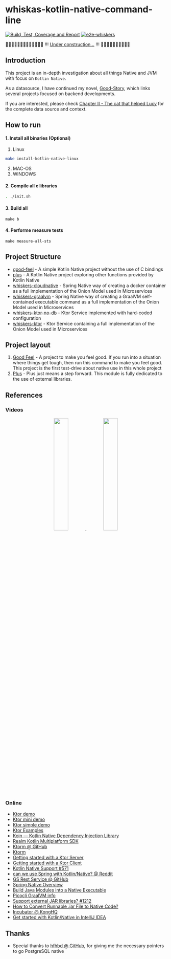 # whiskas-kotlin-native-command-line


[![Build, Test, Coverage and Report](https://github.com/jesperancinha/whiskers-kotlin-native/actions/workflows/whiskers.yml/badge.svg)](https://github.com/jesperancinha/whiskers-kotlin-native/actions/workflows/whiskers.yml)
[![e2e-whiskers](https://github.com/jesperancinha/whiskers-kotlin-native/actions/workflows/whiskers-e2e.yml/badge.svg)](https://github.com/jesperancinha/whiskers-kotlin-native/actions/workflows/whiskers-e2e.yml)

🚧🚧🚧🚧🚧🚧🚧🚧🚧🚧🚧🚧🚧 !!! [Under construction...](https://github.com/jesperancinha/project-signer/blob/master/project-signer-templates/UnderConstruction.md) !!! 🚧🚧🚧🚧🚧🚧🚧🚧🚧🚧

## Introduction

This project is an in-depth investigation about all things Native and JVM with focus on `Kotlin Native`.

As a datasource, I have continued my novel, [Good-Story](https://github.com/jesperancinha/good-story/blob/main/docs/good.story/GoodStory.md), which links several projects focused on backend developments.

If you are interested, please check [Chapter II - The cat that helped Lucy](./docs/good.story/good.story.chapter.2.md) for the complete data source and context.

## How to run

#### 1. Install all binaries (Optional)

1. Linux

```bash
make install-kotlin-native-linux
```

2. MAC-OS
3. WINDOWS

#### 2. Compile all c libraries

```bash
. ./init.sh
```

#### 3. Build all

```shell
make b
```

#### 4. Performe measure tests

```shell
make measure-all-sts
```

## Project Structure

- [good-feel](./good-feel) - A simple Kotlin Native project without the use of C bindings
- [plus](./plus) - A Kotlin Native project exploring other functions provided by Kotlin Native
- [whiskers-cloudnative](./whiskers-cloudnative) - Spring Native way of creating a docker container as a full implementation of the Onion Model used in Microservices
- [whiskers-graalvm](./whiskers-graalvm) - Spring Native way of creating a GraalVM self-contained executable command as a full implementation of the Onion Model used in Microservices
- [whiskers-ktor-no-db](./whiskers-ktor-no-db) - Ktor Service implemented with hard-coded configuration
- [whiskers-ktor](./whiskers-ktor) - Ktor Service containing a full implementation of the Onion Model used in Microservices

## Project layout

1. [Good Feel](./good-feel) -  A project to make you feel good. If you run into a situation where things get tough, then run this command to make you feel good. This project is the first test-drive about native use in this whole project
2. [Plus](./plus) - Plus just means a step forward. This module is fully dedicated to the use of external libraries.

## References

### Videos

<div align="center">
      <a title="Ktor From the Ground Up" href="https://www.youtube.com/watch?v=WlvK6zYo8Sw">
     <img 
          src="https://img.youtube.com/vi/WlvK6zYo8Sw/0.jpg" 
          style="width:30%;">
      </a>
      <a title="Applied Event Streaming With Apache Kafka, Kotlin, and Ktor" href="https://www.youtube.com/watch?v=6qxkawU0qKA">
     <img 
          src="https://img.youtube.com/vi/6qxkawU0qKA/0.jpg" 
          style="width:30%;">
      </a>
</div>

### Online
- [Ktor demo](https://github.com/antonarhipov/ktor-demo)
- [Ktor mini demo](https://github.com/antonarhipov/ktor-mini-demo)
- [Ktor simple demo](https://github.com/antonarhipov/ktor-simple-demo)
- [Ktor Examples](https://github.com/ktorio/ktor-samples)
- [Koin — Kotlin Native Dependency Injection Library](https://medium.com/android-dev-hacks/koin-kotlin-native-dependency-injection-library-f1daddc1ef99)
- [Realm Kotlin Multiplatform SDK](https://blog.jetbrains.com/kotlin/2021/04/realm-kotlin-multiplatform-sdk/)
- [Ktorm @ GitHub](https://github.com/kotlin-orm/ktorm)
- [Ktorm](https://www.ktorm.org/)
- [Getting started with a Ktor Server](https://ktor.io/docs/intellij-idea.html)
- [Getting started with a Ktor Client](https://ktor.io/docs/getting-started-ktor-client.html)
- [Kotlin Native Support #571](https://github.com/ktorio/ktor/issues/571)
- [can we use Spring with Kotlin/Native? @ Reddit](https://www.reddit.com/r/Kotlin/comments/fkn5ko/can_we_use_spring_with_kotlinnative/)
- [GS Rest Service @ GitHub](https://github.com/spring-guides/gs-rest-service)
- [Spring Native Overview](https://docs.spring.io/spring-native/docs/current/reference/htmlsingle/#overview)
- [Build Java Modules into a Native Executable](https://www.graalvm.org/22.2/reference-manual/native-image/guides/build-java-modules-into-native-executable/)
- [Picocli GraalVM info](https://picocli.info/#_graalvm_native_image)
- [Support external JAR libraries? #1212](https://github.com/JetBrains/kotlin-native/issues/1212)
- [How to Convert Runnable .jar File to Native Code?](https://stackoverflow.com/questions/52738484/how-to-convert-runnable-jar-file-to-native-code)
- [Incubator @ KongHQ](https://incubator.konghq.com/)
- [Get started with Kotlin/Native in IntelliJ IDEA](https://kotlinlang.org/docs/native-get-started.html#0)

## Thanks

- Special thanks to [hfhbd @ GitHub](https://github.com/hfhbd/postgres-native-sqldelight), for giving me the necessary pointers to go PostgreSQL native
